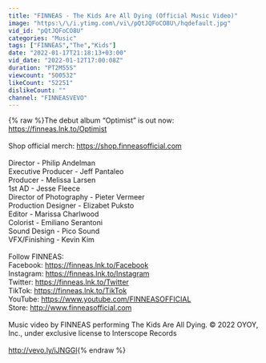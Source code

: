 ```yaml
---
title: "FINNEAS - The Kids Are All Dying (Official Music Video)"
image: "https:\/\/i.ytimg.com\/vi\/pQtJQFoCO8U\/hqdefault.jpg"
vid_id: "pQtJQFoCO8U"
categories: "Music"
tags: ["FINNEAS","The","Kids"]
date: "2022-01-17T21:18:13+03:00"
vid_date: "2022-01-12T17:00:08Z"
duration: "PT2M55S"
viewcount: "500532"
likeCount: "52251"
dislikeCount: ""
channel: "FINNEASVEVO"
---
```

{% raw %}The debut album “Optimist” is out now: <a rel="nofollow" target="blank" href="https://finneas.lnk.to/Optimist">https://finneas.lnk.to/Optimist</a><br /> <br />Shop official merch: <a rel="nofollow" target="blank" href="https://shop.finneasofficial.com">https://shop.finneasofficial.com</a><br /> <br />Director - Philip Andelman<br />Executive Producer - Jeff Pantaleo<br />Producer - Melissa Larsen<br />1st AD - Jesse Fleece<br />Director of Photography - Pieter Vermeer<br />Production Designer - Elizabet Puksto<br />Editor - Marissa Charlwood<br />Colorist - Emiliano Serantoni<br />Sound Design - Pico Sound<br />VFX/Finishing - Kevin Kim<br /> <br />Follow FINNEAS:<br />Facebook: <a rel="nofollow" target="blank" href="https://finneas.lnk.to/Facebook">https://finneas.lnk.to/Facebook</a><br />Instagram: <a rel="nofollow" target="blank" href="https://finneas.lnk.to/Instagram">https://finneas.lnk.to/Instagram</a><br />Twitter: <a rel="nofollow" target="blank" href="https://finneas.lnk.to/Twitter">https://finneas.lnk.to/Twitter</a><br />TikTok: <a rel="nofollow" target="blank" href="https://finneas.lnk.to/TikTok">https://finneas.lnk.to/TikTok</a><br />YouTube: <a rel="nofollow" target="blank" href="https://www.youtube.com/FINNEASOFFICIAL">https://www.youtube.com/FINNEASOFFICIAL</a><br />Store: <a rel="nofollow" target="blank" href="http://www.finneasofficial.com">http://www.finneasofficial.com</a><br /><br />Music video by FINNEAS performing The Kids Are All Dying. © 2022 OYOY, Inc., under exclusive license to Interscope Records<br /><br /><a rel="nofollow" target="blank" href="http://vevo.ly/iJNGGl">http://vevo.ly/iJNGGl</a>{% endraw %}
